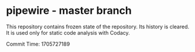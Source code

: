 # pipewire - master branch

This repository contains frozen state of the repository.
Its history is cleared. It is used only for static code
analysis with Codacy.

Commit Time: 1705727189